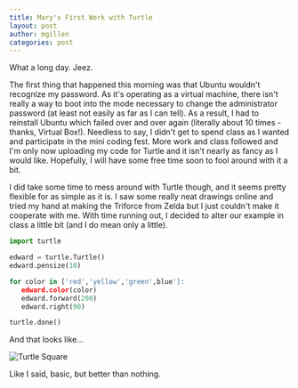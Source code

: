 ```yaml
---
title: Mary's First Work with Turtle
layout: post
author: mgillen
categories: post
---
```


What a long day. Jeez.

The first thing that happened this morning was that Ubuntu wouldn't recognize my password. As it's operating as a virtual machine, there isn't really a way to boot into the mode necessary to change the administrator password (at least not easily as far as I can tell). As a result, I had to reinstall Ubuntu which failed over and over again (literally about 10 times - thanks, Virtual Box!). Needless to say, I didn't get to spend class as I wanted and participate in the mini coding fest. More work and class followed and I'm only now uploading my code for Turtle and it isn't nearly as fancy as I would like. Hopefully, I will have some free time soon to fool around with it a bit.

I did take some time to mess around with Turtle though, and it seems pretty flexible for as simple as it is. I saw some really neat drawings online and tried my hand at making the Triforce from Zelda but I just couldn't make it cooperate with me. With time running out, I decided to alter our example in class a little bit (and I do mean only a little).


```python
import turtle

edward = turtle.Turtle()
edward.pensize(10)

for color in ['red','yellow','green',blue']:
   edward.color(color)
   edward.forward(200)
   edward.right(90)

turtle.done()
```

And that looks like...

![Turtle Square](http://i.imgur.com/3T3bZyN.png)

Like I said, basic, but better than nothing. 
